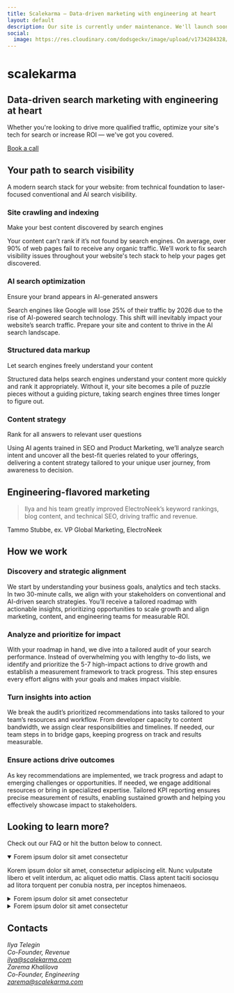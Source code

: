 ```yaml
---
title: Scalekarma – Data-driven marketing with engineering at heart
layout: default
description: Our site is currently under maintenance. We'll launch soon!
social:
  image: https://res.cloudinary.com/dodsgeckv/image/upload/v1734284328/scalekarma-og-image_ywgbhw.png
---
```


# scalekarma

## Data-driven **search marketing** with **engineering** at heart

Whether you're looking to drive more qualified traffic, optimize your site's tech for search or increase ROI — we've got you covered.

[Book a call](#book-a-call)

## Your path to **search visibility**

A modern search stack for your website: from technical foundation to laser-focused conventional and AI search visibility.

### Site crawling and indexing

Make your best content discovered by search engines

Your content can’t rank if it’s not found by search engines. On average, over 90% of web pages fail to receive any organic traffic. We’ll work to fix search visibility issues throughout your website's tech stack to help your pages get discovered.

### AI search optimization

Ensure your brand appears in AI-generated answers

Search engines like Google will lose 25% of their traffic by 2026 due to the rise of AI-powered search technology. This shift will inevitably impact your website’s search traffic. Prepare your site and content to thrive in the AI search landscape.

### Structured data markup

Let search engines freely understand your content

Structured data helps search engines understand your content more quickly and rank it appropriately. Without it, your site becomes a pile of puzzle pieces without a guiding picture, taking search engines three times longer to figure out.

### Content strategy

Rank for all answers to relevant user questions

Using AI agents trained in SEO and Product Marketing, we’ll analyze search intent and uncover all the best-fit queries related to your offerings, delivering a content strategy tailored to your unique user journey, from awareness to decision.

## Engineering-flavored marketing

> Ilya and his team greatly improved ElectroNeek’s keyword rankings, blog content, and technical SEO, driving traffic and revenue.

Tammo Stubbe, ex. VP Global Marketing, ElectroNeek

## How we **work**

### Discovery and strategic alignment

We start by understanding your business goals, analytics and tech stacks. In two 30-minute calls, we align with your stakeholders on conventional and AI-driven search strategies. You’ll receive a tailored roadmap with actionable insights, prioritizing opportunities to scale growth and align marketing, content, and engineering teams for measurable ROI.

### Analyze and prioritize for impact

With your roadmap in hand, we dive into a tailored audit of your search performance. Instead of overwhelming you with lengthy to-do lists, we identify and prioritize the 5-7 high-impact actions to drive growth and establish a measurement framework to track progress. This step ensures every effort aligns with your goals and makes impact visible.

### Turn insights into action

We break the audit’s prioritized recommendations into tasks tailored to your team’s resources and workflow. From developer capacity to content bandwidth, we assign clear responsibilities and timelines. If needed, our team steps in to bridge gaps, keeping progress on track and results measurable.

### Ensure actions drive outcomes

As key recommendations are implemented, we track progress and adapt to emerging challenges or opportunities. If needed, we engage additional resources or bring in specialized expertise. Tailored KPI reporting ensures precise measurement of results, enabling sustained growth and helping you effectively showcase impact to stakeholders.

## Looking to **learn more?**

Check out our FAQ or hit the button below to connect.

<details open>
  <summary>Forem ipsum dolor sit amet consectetur</summary>

Korem ipsum dolor sit amet, consectetur adipiscing elit. Nunc vulputate libero et velit interdum, ac aliquet odio mattis. Class aptent taciti sociosqu ad litora torquent per conubia nostra, per inceptos himenaeos.

</details>

<details>
  <summary>Forem ipsum dolor sit amet consectetur</summary>

Korem ipsum dolor sit amet, consectetur adipiscing elit. Nunc vulputate libero et velit interdum, ac aliquet odio mattis. Class aptent taciti sociosqu ad litora torquent per conubia nostra, per inceptos himenaeos.

</details>

<details>
  <summary>Forem ipsum dolor sit amet consectetur</summary>

Korem ipsum dolor sit amet, consectetur adipiscing elit. Nunc vulputate libero et velit interdum, ac aliquet odio mattis. Class aptent taciti sociosqu ad litora torquent per conubia nostra, per inceptos himenaeos.

</details>

## Contacts

<address>
  Ilya Telegin<br/>
  Co-Founder, Revenue<br/>
  <a href="mailto:ilya@scalekarma.com">ilya@scalekarma.com</a>
</address>

<address>
  Zarema Khalilova<br/>
  Co-Founder, Engineering<br/>
  <a href="mailto:zarema@scalekarma.com">zarema@scalekarma.com</a>
</address>
